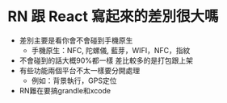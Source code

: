 # RN 跟 React 寫起來的差別很大嗎
- 差別主要是看你會不會碰到手機原生
    - 手機原生：NFC, 陀螺儀, 藍芽，WIFI，NFC，指紋  
- 不會碰到的話大概90%都一樣 差比較多的是打包跟上架
- 有些功能兩個平台不太一樣要分開處理
    - 例如：背景執行，GPS定位
- RN難在要搞grandle和xcode